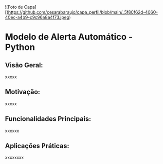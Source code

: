 ![Foto de Capa][(https://github.com/cesarabaraujo/capa_perfil/blob/main/_5f80f62d-4060-40ec-a4b9-c9c96a8a4f73.jpeg)

# Modelo de Alerta Automático - Python 

## Visão Geral:

xxxxx

## Motivação:

xxxxx

## Funcionalidades Principais:

xxxxxx

## Aplicações Práticas:

xxxxxxxx
